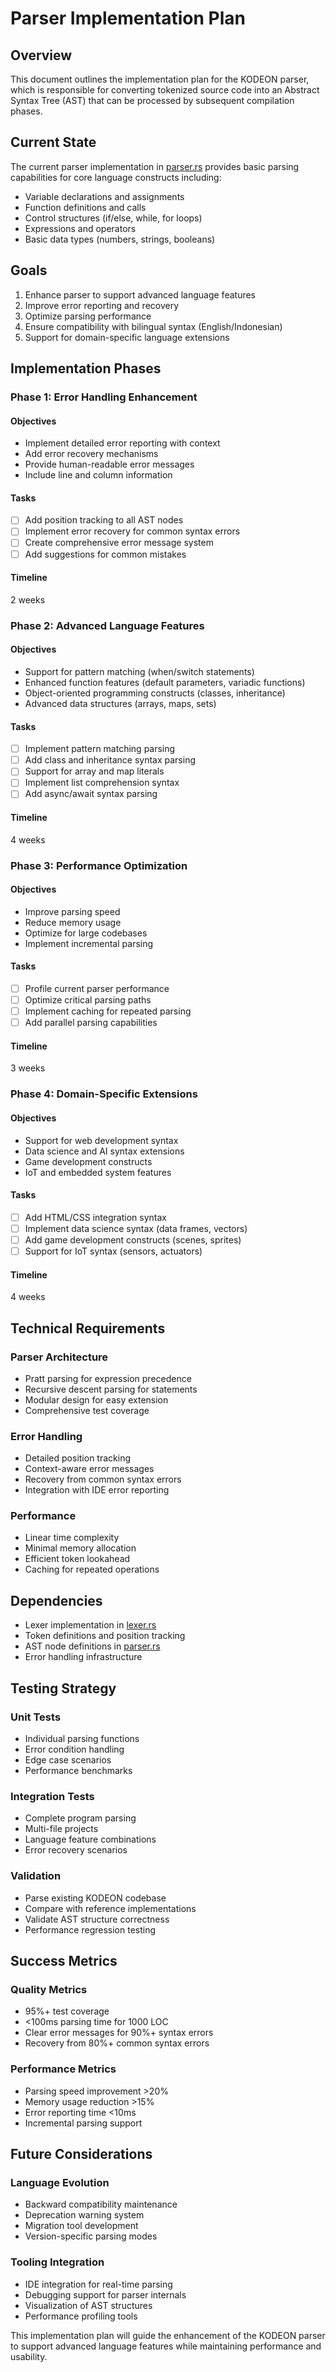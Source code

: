 # Parser Implementation Plan

## Overview

This document outlines the implementation plan for the KODEON parser, which is responsible for converting tokenized source code into an Abstract Syntax Tree (AST) that can be processed by subsequent compilation phases.

## Current State

The current parser implementation in [parser.rs](src/parser.rs) provides basic parsing capabilities for core language constructs including:
- Variable declarations and assignments
- Function definitions and calls
- Control structures (if/else, while, for loops)
- Expressions and operators
- Basic data types (numbers, strings, booleans)

## Goals

1. Enhance parser to support advanced language features
2. Improve error reporting and recovery
3. Optimize parsing performance
4. Ensure compatibility with bilingual syntax (English/Indonesian)
5. Support for domain-specific language extensions

## Implementation Phases

### Phase 1: Error Handling Enhancement

#### Objectives
- Implement detailed error reporting with context
- Add error recovery mechanisms
- Provide human-readable error messages
- Include line and column information

#### Tasks
- [ ] Add position tracking to all AST nodes
- [ ] Implement error recovery for common syntax errors
- [ ] Create comprehensive error message system
- [ ] Add suggestions for common mistakes

#### Timeline
2 weeks

### Phase 2: Advanced Language Features

#### Objectives
- Support for pattern matching (when/switch statements)
- Enhanced function features (default parameters, variadic functions)
- Object-oriented programming constructs (classes, inheritance)
- Advanced data structures (arrays, maps, sets)

#### Tasks
- [ ] Implement pattern matching parsing
- [ ] Add class and inheritance syntax parsing
- [ ] Support for array and map literals
- [ ] Implement list comprehension syntax
- [ ] Add async/await syntax parsing

#### Timeline
4 weeks

### Phase 3: Performance Optimization

#### Objectives
- Improve parsing speed
- Reduce memory usage
- Optimize for large codebases
- Implement incremental parsing

#### Tasks
- [ ] Profile current parser performance
- [ ] Optimize critical parsing paths
- [ ] Implement caching for repeated parsing
- [ ] Add parallel parsing capabilities

#### Timeline
3 weeks

### Phase 4: Domain-Specific Extensions

#### Objectives
- Support for web development syntax
- Data science and AI syntax extensions
- Game development constructs
- IoT and embedded system features

#### Tasks
- [ ] Add HTML/CSS integration syntax
- [ ] Implement data science syntax (data frames, vectors)
- [ ] Add game development constructs (scenes, sprites)
- [ ] Support for IoT syntax (sensors, actuators)

#### Timeline
4 weeks

## Technical Requirements

### Parser Architecture
- Pratt parsing for expression precedence
- Recursive descent parsing for statements
- Modular design for easy extension
- Comprehensive test coverage

### Error Handling
- Detailed position tracking
- Context-aware error messages
- Recovery from common syntax errors
- Integration with IDE error reporting

### Performance
- Linear time complexity
- Minimal memory allocation
- Efficient token lookahead
- Caching for repeated operations

## Dependencies

- Lexer implementation in [lexer.rs](src/lexer.rs)
- Token definitions and position tracking
- AST node definitions in [parser.rs](src/parser.rs)
- Error handling infrastructure

## Testing Strategy

### Unit Tests
- Individual parsing functions
- Error condition handling
- Edge case scenarios
- Performance benchmarks

### Integration Tests
- Complete program parsing
- Multi-file projects
- Language feature combinations
- Error recovery scenarios

### Validation
- Parse existing KODEON codebase
- Compare with reference implementations
- Validate AST structure correctness
- Performance regression testing

## Success Metrics

### Quality Metrics
- 95%+ test coverage
- <100ms parsing time for 1000 LOC
- Clear error messages for 90%+ syntax errors
- Recovery from 80%+ common syntax errors

### Performance Metrics
- Parsing speed improvement >20%
- Memory usage reduction >15%
- Error reporting time <10ms
- Incremental parsing support

## Future Considerations

### Language Evolution
- Backward compatibility maintenance
- Deprecation warning system
- Migration tool development
- Version-specific parsing modes

### Tooling Integration
- IDE integration for real-time parsing
- Debugging support for parser internals
- Visualization of AST structures
- Performance profiling tools

This implementation plan will guide the enhancement of the KODEON parser to support advanced language features while maintaining performance and usability.